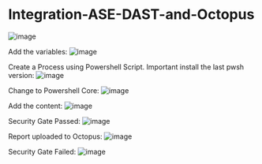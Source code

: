 # Integration-ASE-DAST-and-Octopus

![image](https://user-images.githubusercontent.com/69405400/189136664-2771fdb9-6ed8-4acf-b59a-950687598842.png)

Add the variables:
![image](https://user-images.githubusercontent.com/69405400/189137047-d8818a50-9068-4794-aa9e-8b04d84ebdcb.png)

Create a Process using Powershell Script. Important install the last pwsh version:
![image](https://user-images.githubusercontent.com/69405400/185494784-53b6e015-f3d0-43b0-891e-c4ade25747f1.png)

Change to Powershell Core:
![image](https://user-images.githubusercontent.com/69405400/185495156-54deca7f-cc3e-4be9-b5b0-caf276cfcde4.png)

Add the content:
![image](https://user-images.githubusercontent.com/69405400/185457172-5a87106a-8a71-496f-a554-fa7449b97a17.png)

Security Gate Passed:
![image](https://user-images.githubusercontent.com/69405400/189137382-9a670cfc-2b84-448e-a5ed-0fcc9390a777.png)

Report uploaded to Octopus:
![image](https://user-images.githubusercontent.com/69405400/189137449-accc6e2e-e5b1-465c-9e3e-3ca9dbe8dd6a.png)

Security Gate Failed:
![image](https://user-images.githubusercontent.com/69405400/189137636-606262a0-05e8-47e6-ba7f-4d91fcd54e52.png)
